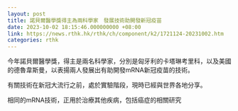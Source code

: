 ```yaml
---
layout: post
title: 諾貝爾醫學獎得主為兩科學家　發展技術助開發新冠疫苗
date: 2023-10-02 18:15:46.000000000 +08:00
link: https://news.rthk.hk/rthk/ch/component/k2/1721124-20231002.htm
categories: rthk
---
```


今年諾貝爾醫學獎，得主是兩名科學家，分別是匈牙利的卡塔琳考里科，以及美國的德魯韋斯曼，以表揚兩人發展出有助開發mRNA新冠疫苗的技術。

有關技術在新冠大流行之前，處於實驗階段，現時已經與世界各地分享。

相同的mRNA技術，正用於治療其他疾病，包括癌症的相關研究
